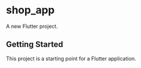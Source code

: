 # shop_app

A new Flutter project.

## Getting Started

This project is a starting point for a Flutter application.
